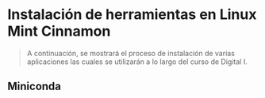# Instalación de herramientas en Linux Mint Cinnamon
>A continuación, se mostrará el proceso de instalación de varias aplicaciones las cuales se utilizarán a lo largo del curso de Digital I.
## Miniconda
